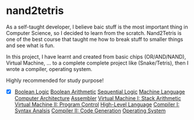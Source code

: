 # nand2tetris

As a self-taught developer, I believe baic stuff is the most important thing in Computer Science, so I decided to learn from the scratch. Nand2Tetris is one of the best 
course that taught me how to break stuff to smaller things and see what is fun. 

In this project, I have learnt and created from basic chips (OR/AND/NAND), Virtual Machine, ... to a complete complete project like (Snake/Tetris), then I wrote 
a compiler, operating system. 

Highly recommended for study purpose! 

- [x] [Boolean Logic](https://github.com/duyhuynh02/nand2tetris/tree/main/nand2tetris/projects/01)
[Boolean Arithmetic](https://github.com/duyhuynh02/nand2tetris/tree/main/nand2tetris/projects/02)
[Sequential Logic](https://github.com/duyhuynh02/nand2tetris/tree/main/nand2tetris/projects/03)
[Machine Language](https://github.com/duyhuynh02/nand2tetris/tree/main/nand2tetris/projects/04)
[Computer Architecture](https://github.com/duyhuynh02/nand2tetris/tree/main/nand2tetris/projects/05) 
[Assembler](https://github.com/duyhuynh02/nand2tetris/tree/main/nand2tetris/projects/06) 
[Virtual Machine I: Stack Arithmetic](https://github.com/duyhuynh02/nand2tetris/tree/main/nand2tetris/projects/07)
[Virtual Machine II: Program Control](https://github.com/duyhuynh02/nand2tetris/tree/main/nand2tetris/projects/08)
[High-Level Language](https://github.com/duyhuynh02/nand2tetris/tree/main/nand2tetris/projects/09) 
[Compiler I: Syntax Analsis](https://github.com/duyhuynh02/nand2tetris/tree/main/nand2tetris/projects/10) 
[Compiler II: Code Generation](https://github.com/duyhuynh02/nand2tetris/tree/main/nand2tetris/projects/11)
[Operating System](https://github.com/duyhuynh02/nand2tetris/tree/main/nand2tetris/projects/12) 
